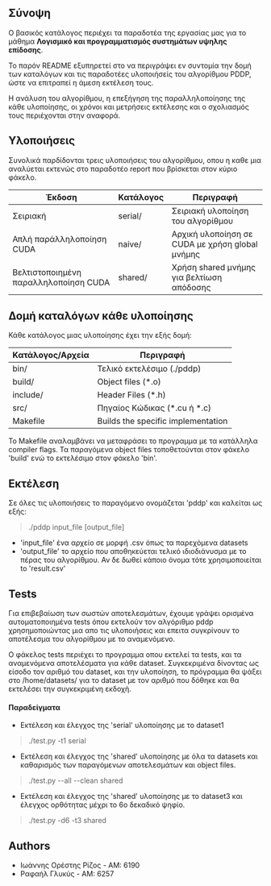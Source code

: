 ## Σύνοψη

Ο βασικός κατάλογος περιέχει τα παραδοτέα της εργασίας μας για το μάθημα **Λογισμικό και προγραμματισμός συστημάτων υψηλης επίδοσης**.

Το παρόν README εξυπηρετεί στο να περιγράψει εν συντομία την δομή των καταλόγων και τις παραδοτέες υλοποιήσείς του αλγορίθμου PDDP, ώστε να επιτραπεί η άμεση εκτέλεση τους.

Η ανάλυση του αλγορίθμου, η επεξήγηση της παραλληλοποίησης της κάθε υλοποίησης, οι χρόνοι και μετρήσεις εκτέλεσης και ο σχολιασμός τους περιέχονται στην αναφορά.


## Υλοποιήσεις

Συνολικά παρδίδονται τρεις υλοποιήσεις του αλγορίθμου, οπου η καθε μια αναλύεται εκτενώς στο παραδοτέο report που βρίσκεται στον κύριο φάκελο.

| Έκδοση                                | Κατάλογος         | Περιγραφή                                           |
| ------------------------------------- | ----------------- |---------------------------------------------------- |
| Σειριακή                              | serial/           | Σειριακή υλοποίηση του αλγορίθμου                   |
| Απλή παράλληλοποίηση CUDA             | naive/            | Αρχική υλοποίηση σε CUDA με χρήση global μνήμης     |
| Βελτιστοποιημένη παραλληλοποίηση CUDA | shared/           | Χρήση shared μνήμης για βελτίωση απόδοσης           |


## Δομή καταλόγων κάθε υλοποίησης

Κάθε κατάλογος μιας υλοποίησης έχει την εξής δομή:

| Κατάλογος/Αρχεία | Περιγραφή                          |
| ---------------- | ---------------------------------- |
| bin/             | Τελικό εκτελέσιμο (./pddp)         |
| build/           | Object files (*.o)                 |
| include/         | Header Files (*.h)                 |
| src/             | Πηγαίος Κώδικας (\*.cu ή \*.c)     |
| Makefile         | Builds the specific implementation |

To Makefile αναλαμβάνει να μεταφράσει το προγραμμα με τα κατάλληλα compiler flags. Τα παραγόμενα object files τοποθετούνται στον φάκελο 'build' ενώ το εκτελέσιμο στον φάκελο 'bin'.

## Εκτέλεση

Σε όλες τις υλοποιήσεις το παραγόμενο ονομάζεται 'pddp' και καλείται ως εξής:

> ./pddp input_file [output_file]

* 'input_file' ένα αρχείο σε μορφή .csv όπως τα παρεχόμενα datasets
* 'output_file' το αρχείο που αποθηκεύεται τελικό ιδιοδιάνυσμα με το πέρας του αλγορίθμου. Αν δε δωθεί κάποιο όνομα τότε χρησιμοποιείται to 'result.csv'


## Tests

Για επιβεβαίωση των σωστών αποτελεσμάτων, έχουμε γράψει ορισμένα αυτοματοποιημένα tests όπου εκτελούν τον αλγόριθμο pddp χρησημοποιώντας μια απο τις υλοποιήσεις και επειτα συγκρίνουν το αποτέλεσμα του αλγορίθμου με το αναμενόμενο.

Ο φάκελος tests περιέχει το προγραμμα οπου εκτελεί τα tests, και τα αναμενόμενα αποτελέσματα για κάθε dataset. Συγκεκριμένα δίνοντας ως είσοδο τον αριθμό του dataset, και την υλοποίηση, το πρόγραμμα θα ψάξει στο /home/datasets/ για το dataset με τον αριθμό που δόθηκε και θα εκτελέσει την συγκεκριμένη εκδοχή.

#### Παραδείγματα
* Εκτέλεση και έλεγχος της 'serial' υλοποίησης με το dataset1
> ./test.py -t1 serial

* Εκτέλεση και έλεγχος της 'shared' υλοποίησης με όλα τα datasets και καθαρισμός των παραγόμενων αποτελεσμάτων και object files.
> ./test.py --all --clean shared

* Εκτέλεση και έλεγχος της 'shared' υλοποίησης με το dataset3 και έλεγχος ορθότητας μέχρι το 6ο δεκαδικό ψηφίο.
> ./test.py -d6 -t3 shared


## Authors

* Ιωάννης Ορέστης Ρίζος - ΑΜ: 6190
* Ραφαήλ Γλυκύς - ΑΜ: 6257
